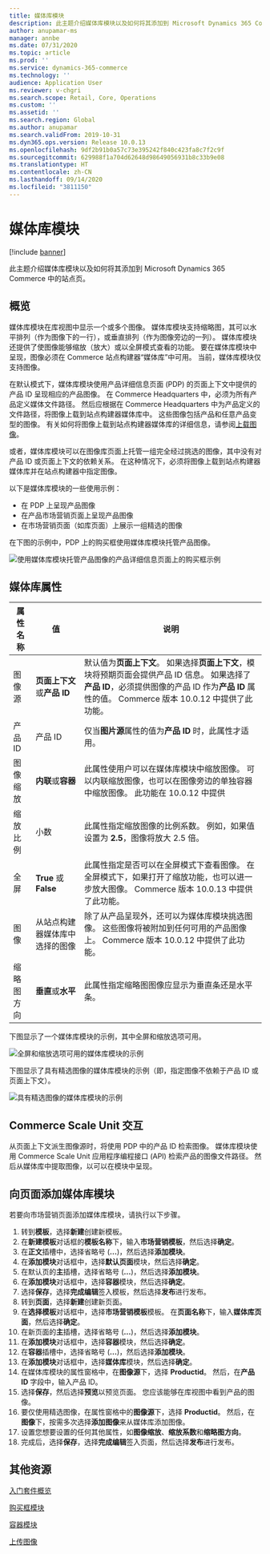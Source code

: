 ```yaml
---
title: 媒体库模块
description: 此主题介绍媒体库模块以及如何将其添加到 Microsoft Dynamics 365 Commerce 中的站点页。
author: anupamar-ms
manager: annbe
ms.date: 07/31/2020
ms.topic: article
ms.prod: ''
ms.service: dynamics-365-commerce
ms.technology: ''
audience: Application User
ms.reviewer: v-chgri
ms.search.scope: Retail, Core, Operations
ms.custom: ''
ms.assetid: ''
ms.search.region: Global
ms.author: anupamar
ms.search.validFrom: 2019-10-31
ms.dyn365.ops.version: Release 10.0.13
ms.openlocfilehash: 9df2b91b0a57c73e395242f840c423fa8c7f2c9f
ms.sourcegitcommit: 629988f1a704d62648d98649056931b8c33b9e08
ms.translationtype: HT
ms.contentlocale: zh-CN
ms.lasthandoff: 09/14/2020
ms.locfileid: "3811150"
---
```

# <a name="media-gallery-module"></a>媒体库模块

[!include [banner](includes/banner.md)]

此主题介绍媒体库模块以及如何将其添加到 Microsoft Dynamics 365 Commerce 中的站点页。

## <a name="overview"></a>概览

媒体库模块在库视图中显示一个或多个图像。 媒体库模块支持缩略图，其可以水平排列（作为图像下的一行），或垂直排列（作为图像旁边的一列）。 媒体库模块还提供了使图像能够缩放（放大）或以全屏模式查看的功能。 要在媒体库模块中呈现，图像必须在 Commerce 站点构建器“媒体库”中可用。 当前，媒体库模块仅支持图像。

在默认模式下，媒体库模块使用产品详细信息页面 (PDP) 的页面上下文中提供的产品 ID 呈现相应的产品图像。 在 Commerce Headquarters 中，必须为所有产品定义媒体文件路径。 然后应根据在 Commerce Headquarters 中为产品定义的文件路径，将图像上载到站点构建器媒体库中。 这些图像包括产品和任意产品变型的图像。 有关如何将图像上载到站点构建器媒体库的详细信息，请参阅[上载图像](dam-upload-images.md)。

或者，媒体库模块可以在图像库页面上托管一组完全经过挑选的图像，其中没有对产品 ID 或页面上下文的依赖关系。 在这种情况下，必须将图像上载到站点构建器媒体库并在站点构建器中指定图像。

以下是媒体库模块的一些使用示例：

- 在 PDP 上呈现产品图像
- 在产品市场营销页面上呈现产品图像
- 在市场营销页面（如库页面）上展示一组精选的图像

在下图的示例中，PDP 上的购买框使用媒体库模块托管产品图像。

![使用媒体库模块托管产品图像的产品详细信息页面上的购买框示例](./media/ecommerce-pdp-buybox.PNG)

## <a name="media-gallery-properties"></a>媒体库属性

| 属性名称 | 值 | 说明 |
|---------------|--------|-------------|
| 图像源 | **页面上下文**或**产品 ID** | 默认值为**页面上下文**。 如果选择**页面上下文**，模块将预期页面会提供产品 ID 信息。 如果选择了**产品 ID**，必须提供图像的产品 ID 作为**产品 ID** 属性的值。 Commerce 版本 10.0.12 中提供了此功能。 |
| 产品 ID | 产品 ID | 仅当**图片源**属性的值为**产品 ID** 时，此属性才适用。 |
| 图像缩放 | **内联**或**容器** | 此属性使用户可以在媒体库模块中缩放图像。 可以内联缩放图像，也可以在图像旁边的单独容器中缩放图像。 此功能在 10.0.12 中提供 |
| 缩放比例 | 小数 | 此属性指定缩放图像的比例系数。 例如，如果值设置为 **2.5**，图像将放大 2.5 倍。|
| 全屏 | **True** 或 **False** | 此属性指定是否可以在全屏模式下查看图像。 在全屏模式下，如果打开了缩放功能，也可以进一步放大图像。 Commerce 版本 10.0.13 中提供了此功能。 |
| 图像 | 从站点构建器媒体库中选择的图像 | 除了从产品呈现外，还可以为媒体库模块挑选图像。 这些图像将被附加到任何可用的产品图像上。 Commerce 版本 10.0.12 中提供了此功能。 |
| 缩略图方向 | **垂直**或**水平** | 此属性指定缩略图图像应显示为垂直条还是水平条。 |

下图显示了一个媒体库模块的示例，其中全屏和缩放选项可用。

![全屏和缩放选项可用的媒体库模块的示例](./media/ecommerce-media-zoom.png)

下图显示了具有精选图像的媒体库模块的示例（即，指定图像不依赖于产品 ID 或页面上下文）。

![具有精选图像的媒体库模块的示例](./media/ecommerce-media-curated.PNG)

## <a name="commerce-scale-unit-interaction"></a>Commerce Scale Unit 交互

从页面上下文派生图像源时，将使用 PDP 中的产品 ID 检索图像。 媒体库模块使用 Commerce Scale Unit 应用程序编程接口 (API) 检索产品的图像文件路径。 然后从媒体库中提取图像，以可以在模块中呈现。

## <a name="add-a-media-gallery-module-to-a-page"></a>向页面添加媒体库模块

若要向市场营销页面添加媒体库模块，请执行以下步骤。

1. 转到**模板**，选择**新建**创建新模板。
1. 在**新建模板**对话框的**模板名称**下，输入**市场营销模板**，然后选择**确定**。
1. 在**正文**插槽中，选择省略号 (**...**)，然后选择**添加模块**。
1. 在**添加模块**对话框中，选择**默认页面**模块，然后选择**确定**。
1. 在默认页的**主**插槽，选择省略号 (**...**)，然后选择**添加模块**。
1. 在**添加模块**对话框中，选择**容器**模块，然后选择**确定**。
1. 选择**保存**，选择**完成编辑**签入模板，然后选择**发布**进行发布。
1. 转到**页面**，选择**新建**创建新页面。
1. 在**选择模板**对话框中，选择**市场营销模板**模板。 在**页面名称**下，输入**媒体库页面**，然后选择**确定**。
1. 在新页面的**主**插槽，选择省略号 (**...**)，然后选择**添加模块**。
1. 在**添加模块**对话框中，选择**容器**模块，然后选择**确定**。
1. 在**容器**插槽中，选择省略号 (**...**)，然后选择**添加模块**。
1. 在**添加模块**对话框中，选择**媒体库**模块，然后选择**确定**。
1. 在媒体库模块的属性窗格中，在**图像源**下，选择 **Productid**。 然后，在**产品 ID** 字段中，输入产品 ID。
1. 选择**保存**，然后选择**预览**以预览页面。 您应该能够在库视图中看到产品的图像。
1. 要仅使用精选图像，在属性窗格中的**图像源**下，选择 **Productid**。 然后，在**图像**下，按需多次选择**添加图像**来从媒体库添加图像。
1. 设置您想要设置的任何其他属性，如**图像缩放**、**缩放系数**和**缩略图方向**。
1. 完成后，选择**保存**，选择**完成编辑**签入页面，然后选择**发布**进行发布。

## <a name="additional-resources"></a>其他资源

[入门套件概览](starter-kit-overview.md)

[购买框模块](add-buy-box.md)

[容器模块](add-container-module.md)

[上传图像](dam-upload-images.md)
